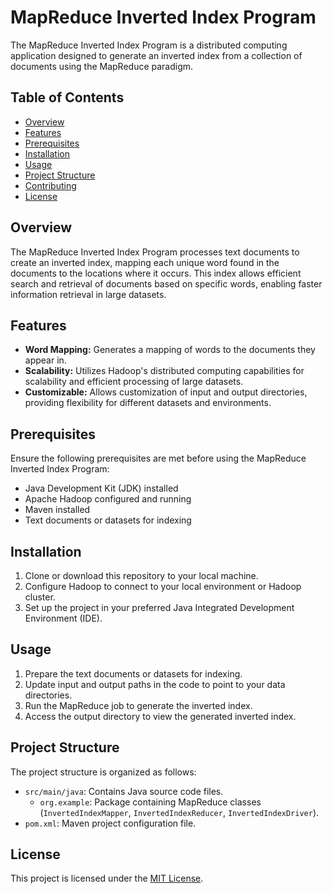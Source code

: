 # MapReduce Inverted Index Program

The MapReduce Inverted Index Program is a distributed computing application designed to generate an inverted index from a collection of documents using the MapReduce paradigm.

## Table of Contents

- [Overview](#overview)
- [Features](#features)
- [Prerequisites](#prerequisites)
- [Installation](#installation)
- [Usage](#usage)
- [Project Structure](#project-structure)
- [Contributing](#contributing)
- [License](#license)

## Overview

The MapReduce Inverted Index Program processes text documents to create an inverted index, mapping each unique word found in the documents to the locations where it occurs. This index allows efficient search and retrieval of documents based on specific words, enabling faster information retrieval in large datasets.

## Features

- **Word Mapping:** Generates a mapping of words to the documents they appear in.
- **Scalability:** Utilizes Hadoop's distributed computing capabilities for scalability and efficient processing of large datasets.
- **Customizable:** Allows customization of input and output directories, providing flexibility for different datasets and environments.

## Prerequisites

Ensure the following prerequisites are met before using the MapReduce Inverted Index Program:

- Java Development Kit (JDK) installed
- Apache Hadoop configured and running
- Maven installed
- Text documents or datasets for indexing

## Installation

1. Clone or download this repository to your local machine.
2. Configure Hadoop to connect to your local environment or Hadoop cluster.
3. Set up the project in your preferred Java Integrated Development Environment (IDE).

## Usage

1. Prepare the text documents or datasets for indexing.
2. Update input and output paths in the code to point to your data directories.
3. Run the MapReduce job to generate the inverted index.
4. Access the output directory to view the generated inverted index.

## Project Structure

The project structure is organized as follows:

- `src/main/java`: Contains Java source code files.
  - `org.example`: Package containing MapReduce classes (`InvertedIndexMapper`, `InvertedIndexReducer`, `InvertedIndexDriver`).
- `pom.xml`: Maven project configuration file.

## License

This project is licensed under the [MIT License](LICENSE).
